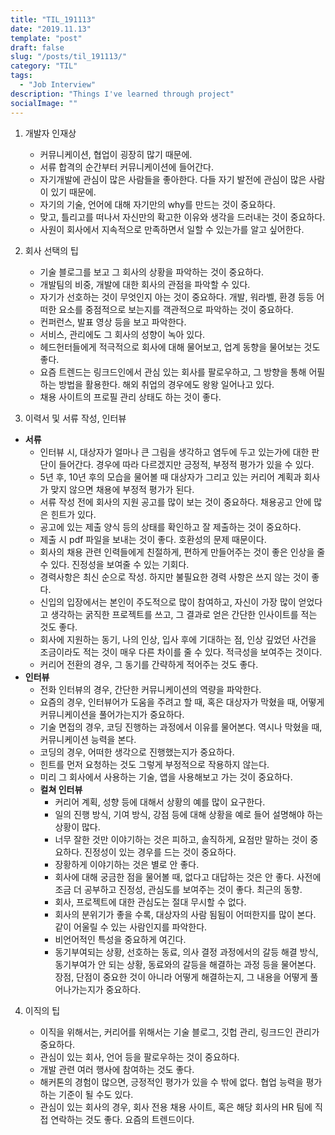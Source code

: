 ```yaml
---
title: "TIL_191113"
date: "2019.11.13"
template: "post"
draft: false
slug: "/posts/til_191113/"
category: "TIL"
tags:
  - "Job Interview"
description: "Things I've learned through project"
socialImage: ""
---
```


1. 개발자 인재상

   - 커뮤니케이션, 협업이 굉장히 많기 때문에.
   - 서류 합격의 순간부터 커뮤니케이션에 들어간다.
   - 자기개발에 관심이 많은 사람들을 좋아한다. 다들 자기 발전에 관심이 많은 사람이 있기 때문에.
   - 자기의 기술, 언어에 대해 자기만의 why를 만드는 것이 중요하다.
   - 맞고, 틀리고를 떠나서 자신만의 확고한 이유와 생각을 드러내는 것이 중요하다.
   - 사원이 회사에서 지속적으로 만족하면서 일할 수 있는가를 알고 싶어한다.

2. 회사 선택의 팁

   - 기술 블로그를 보고 그 회사의 상황을 파악하는 것이 중요하다.
   - 개발팀의 비중, 개발에 대한 회사의 관점을 파악할 수 있다.
   - 자기가 선호하는 것이 무엇인지 아는 것이 중요하다. 개발, 워라벨, 환경 등등 어떠한 요소를 중점적으로 보는지를 객관적으로 파악하는 것이 중요하다.
   - 컨퍼런스, 발표 영상 등을 보고 파악한다.
   - 서비스, 관리에도 그 회사의 성향이 녹아 있다.
   - 헤드헌터들에게 적극적으로 회사에 대해 물어보고, 업계 동향을 물어보는 것도 좋다.
   - 요즘 트렌드는 링크드인에서 관심 있는 회사를 팔로우하고, 그 방향을 통해 어필하는 방법을 활용한다. 해외 취업의 경우에도 왕왕 일어나고 있다.
   - 채용 사이트의 프로필 관리 상태도 하는 것이 좋다.

3. 이력서 및 서류 작성, 인터뷰

- **서류**
  - 인터뷰 시, 대상자가 얼마나 큰 그림을 생각하고 염두에 두고 있는가에 대한 판단이 들어간다. 경우에 따라 다르겠지만 긍정적, 부정적 평가가 있을 수 있다.
  - 5년 후, 10년 후의 모습을 물어볼 때 대상자가 그리고 있는 커리어 계획과 회사가 맞지 않으면 채용에 부정적 평가가 된다.
  - 서류 작성 전에 회사의 지원 공고를 많이 보는 것이 중요하다. 채용공고 안에 많은 힌트가 있다.
  - 공고에 있는 제출 양식 등의 상태를 확인하고 잘 제출하는 것이 중요하다.
  - 제출 시 pdf 파일을 보내는 것이 좋다. 호환성의 문제 때문이다.
  - 회사의 채용 관련 인력들에게 친절하게, 편하게 만들어주는 것이 좋은 인상을 줄 수 있다. 진정성을 보여줄 수 있는 기회다.
  - 경력사항은 최신 순으로 작성. 하지만 불필요한 경력 사항은 쓰지 않는 것이 좋다.
  - 신입의 입장에서는 본인이 주도적으로 많이 참여하고, 자신이 가장 많이 얻었다고 생각하는 굵직한 프로젝트를 쓰고, 그 결과로 얻은 간단한 인사이트를 적는 것도 좋다.
  - 회사에 지원하는 동기, 나의 인상, 입사 후에 기대하는 점, 인상 깊었던 사건을 조금이라도 적는 것이 매우 다른 차이를 줄 수 있다. 적극성을 보여주는 것이다.
  - 커리어 전환의 경우, 그 동기를 간략하게 적어주는 것도 좋다.
- **인터뷰**
  - 전화 인터뷰의 경우, 간단한 커뮤니케이션의 역량을 파악한다.
  - 요즘의 경우, 인터뷰어가 도움을 주려고 할 때, 혹은 대상자가 막혔을 때, 어떻게 커뮤니케이션을 풀어가는지가 중요하다.
  - 기술 면접의 경우, 코딩 진행하는 과정에서 이유를 물어본다. 역시나 막혔을 때, 커뮤니케이션 능력을 본다.
  - 코딩의 경우, 어떠한 생각으로 진행했는지가 중요하다.
  - 힌트를 먼저 요청하는 것도 그렇게 부정적으로 작용하지 않는다.
  - 미리 그 회사에서 사용하는 기술, 앱을 사용해보고 가는 것이 중요하다.
  - **컬쳐 인터뷰**
    - 커리어 계획, 성향 등에 대해서 상황의 예를 많이 요구한다.
    - 일의 진행 방식, 기여 방식, 강점 등에 대해 상황을 예로 들어 설명해야 하는 상황이 많다.
    - 너무 잘한 것만 이야기하는 것은 피하고, 솔직하게, 요점만 말하는 것이 중요하다. 진정성이 있는 경우를 드는 것이 중요하다.
    - 장황하게 이야기하는 것은 별로 안 좋다.
    - 회사에 대해 궁금한 점을 물어볼 때, 없다고 대답하는 것은 안 좋다. 사전에 조금 더 공부하고 진정성, 관심도를 보여주는 것이 좋다. 최근의 동향.
    - 회사, 프로젝트에 대한 관심도는 절대 무시할 수 없다.
    - 회사의 분위기가 좋을 수록, 대상자의 사람 됨됨이 어떠한지를 많이 본다. 같이 어울릴 수 있는 사람인지를 파악한다.
    - 비언어적인 특성을 중요하게 여긴다.
    - 동기부여되는 상황, 선호하는 동료, 의사 결정 과정에서의 갈등 해결 방식, 동기부여가 안 되는 상황, 동료와의 갈등을 해결하는 과정 등을 물어본다. 장점, 단점이 중요한 것이 아니라 어떻게 해결하는지, 그 내용을 어떻게 풀어나가는지가 중요하다.

4. 이직의 팁

   - 이직을 위해서는, 커리어를 위해서는 기술 블로그, 깃헙 관리, 링크드인 관리가 중요하다.
   - 관심이 있는 회사, 언어 등을 팔로우하는 것이 중요하다.
   - 개발 관련 여러 행사에 참여하는 것도 좋다.
   - 해커톤의 경험이 많으면, 긍정적인 평가가 있을 수 밖에 없다. 협업 능력을 평가하는 기준이 될 수도 있다.
   - 관심이 있는 회사의 경우, 회사 전용 채용 사이트, 혹은 해당 회사의 HR 팀에 직접 연락하는 것도 좋다. 요즘의 트렌드이다.

